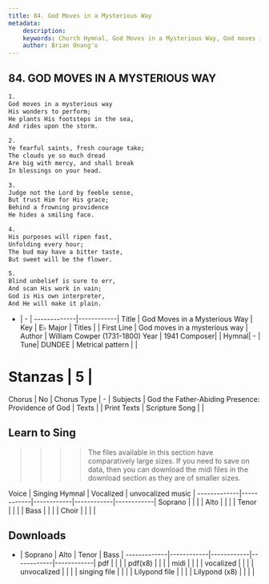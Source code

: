 ```yaml
---
title: 84. God Moves in a Mysterious Way
metadata:
    description: 
    keywords: Church Hymnal, God Moves in a Mysterious Way, God moves in a mysterious way, 
    author: Brian Onang'o
---
```



## 84. GOD MOVES IN A MYSTERIOUS WAY

```txt
1.
God moves in a mysterious way
His wonders to perform;
He plants His footsteps in the sea,
And rides upon the storm.

2.
Ye fearful saints, fresh courage take;
The clouds ye so much dread
Are big with mercy, and shall break
In blessings on your head.

3.
Judge not the Lord by feeble sense,
But trust Him for His grace;
Behind a frowning providence
He hides a smiling face.

4.
His purposes will ripen fast,
Unfolding every hour;
The bud may have a bitter taste,
But sweet will be the flower.

5.
Blind unbelief is sure to err,
And scan His work in vain;
God is His own interpreter,
And He will make it plain.

```

- |   -  |
-------------|------------|
Title | God Moves in a Mysterious Way |
Key | E♭ Major |
Titles |  |
First Line | God moves in a mysterious way |
Author | William Cowper (1731-1800)
Year | 1941
Composer|  |
Hymnal|  - |
Tune| DUNDEE |
Metrical pattern | |
# Stanzas | 5 |
Chorus | No |
Chorus Type | - |
Subjects | God the Father-Abiding Presence: Providence of God |
Texts |  |
Print Texts | 
Scripture Song |  |
  
## Learn to Sing

>>>> The files available in this section have comparatively large sizes. If you need to save on data, then you can download the midi files in the download section as they are of smaller sizes.

Voice |  Singing Hymnal | Vocalized | unvocalized music |
-------------|------------|------------|------------|------------|
Soprano | | | |
Alto | | | |
Tenor | | | |
Bass | | | |
Choir | | | |

## Downloads

- |  Soprano | Alto | Tenor | Bass |
-------------|------------|------------|------------|------------|
pdf | | | |
pdf(x8) | | | |
midi | | | |
vocalized | | | |
unvocalized | | | |
singing file | | | |
Lilypond file | | | |
Lilypond (x8) | | | |
  